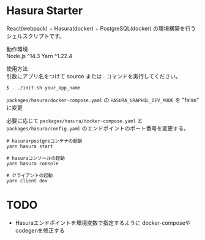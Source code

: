 # Hasura Starter
React(webpack) + Hasura(docker) + PostgreSQL(docker) の環境構築を行うシェルスクリプトです。

動作環境  
Node.js ^14.3
Yarn ^1.22.4

使用方法  
引数にアプリ名をつけて source または . コマンドを実行してください。


```
$ . ./init.sh your_app_name
```
`packages/hasura/docker-compose.yaml` の `HASURA_GRAPHQL_DEV_MODE` を "false" に変更

必要に応じて `packages/hasura/docker-compose.yaml` と `packages/hasura/config.yaml` のエンドポイントのポート番号を変更する。


```
# hasura+postgreコンテナの起動
yarn hasura start

# hasuraコンソールの起動
yarn hasura console

# クライアントの起動
yarn client dev
```



# TODO 
- Hasuraエンドポイントを環境変数で指定するように docker-composeやcodegenを修正する
